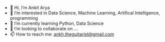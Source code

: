 - 👋 Hi, I’m Ankit Arya
- 👀 I’m interested in Data Science, Machine Learning, Artifical Intelligence, programming
- 🌱 I’m currently learning Python, Data Science
- 💞️ I’m looking to collaborate on ...
- 📫 How to reach me: ankh.theguitarist@gmail.com

<!---
ankharya/ankharya is a ✨ special ✨ repository because its `README.md` (this file) appears on your GitHub profile.
You can click the Preview link to take a look at your changes.
--->
